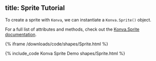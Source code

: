 title: Sprite Tutorial
---

To create a sprite with `Konva`, we can instantiate a `Konva.Sprite()` object.

For a full list of attributes and methods, check out the [Konva.Sprite documentation](https://konvajs.github.io/api/Konva.Sprite.html).

{% iframe /downloads/code/shapes/Sprite.html %}

{% include_code Konva Sprite Demo shapes/Sprite.html %}
